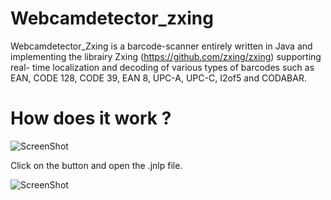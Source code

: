 # Webcamdetector_zxing

Webcamdetector_Zxing is a barcode-scanner entirely written in Java and implementing the librairy Zxing (https://github.com/zxing/zxing) supporting real- time localization and decoding of various types of barcodes such as EAN, CODE 128, CODE 39, EAN 8, UPC-A, UPC-C, I2of5 and CODABAR. 


# How does it work ?

![ScreenShot](https://raw.github.com/Dallou/webcamdetector_zxing/master/Zxingbis/img/site.png)

Click on the button and open the .jnlp file.

![ScreenShot](https://raw.github.com/Dallou/webcamdetector_zxing/master/Zxingbis/img/run.png)








